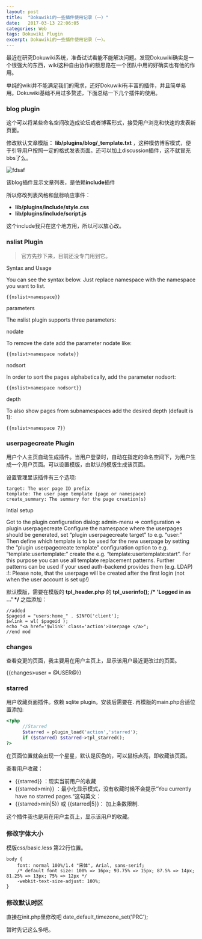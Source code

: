 ```yaml
---
layout: post
title:  "Dokuwiki的一些插件使用记录（一）"
date:   2017-03-13 22:06:05
categories: Web
tags: Dokuwiki Plugin
excerpt: Dokuwiki的一些插件使用记录（一）。
---
```


最近在研究Dokuwiki系统，准备试试看能不能解决问题。发现Dokuwiki确实是一个很强大的东西，wiki这种自由协作的额思路在一个团队中用的好确实也有他的作用。

单纯的wiki并不能满足我们的需求，还好Dokuwiki有丰富的插件，并且简单易用。Dokuwiki基础不用过多赘述，下面总结一下几个插件的使用。


### blog plugin

这个可以将某些命名空间改造成论坛或者博客形式，接受用户浏览和快速的发表新页面。

修改默认文章模版： **lib/plugins/blog/_template.txt** ，这种模仿博客模式，便于引导用户按照一定的格式发表页面。还可以加上discussion插件，这不就冒充bbs了么。

![fdsaf](/Volumes/MyDisk01/Pictures/截图/Snip20170313_3.png)

该blog插件显示文章列表，是依赖**include**插件

所以修改列表风格和鼠标响应事件：

  * **lib/plugins/include/style.css**
  * **lib/plugins/include/script.js**

这个include我只在这个地方用，所以可以放心改。

### nslist Plugin

>官方先抄下来，目前还没专门用到它。

Syntax and Usage

You can see the syntax below. Just replace namespace with the namespace you want to list.

```
{{nslist>namespace}}
```

parameters

The nslist plugin supports three parameters:

nodate

To remove the date add the parameter nodate like:

```
{{nslist>namespace nodate}}
```

nodsort

In order to sort the pages alphabetically, add the parameter nodsort:

```
{{nslist>namespace nodsort}}
```

depth

To also show pages from subnamespaces add the desired depth (default is 1):

```
{{nslist>namespace 7}}
```



### userpagecreate Plugin

用户个人主页自动生成插件。当用户登录时，自动在指定的命名空间下，为用户生成一个用户页面。可以设置模版，由默认的模版生成该页面。

设置管理里该插件有三个选项:

```
target: The user page ID prefix
template: The user page template (page or namespace)
create_summary: The summary for the page creation(s)
```

Intial setup

Got to the plugin configuration dialog: admin-menu ⇒ configuration ⇒ plugin userpagecreate
Configure the namespace where the userpages should be generated, set “plugin userpagecreate target” to e.g. “user:”
Then define which template is to be used for the new userpage by setting the “plugin userpagecreate template” configuration option to e.g. “template:usertemplate:”
create the e.g. “template:usertemplate:start”. For this purpose you can use all template replacement patterns.
Further patterns can be used if your used auth-backend provides them (e.g. LDAP)
:!: Please note, that the userpage will be created after the first login (not when the user account is set up!)

默认模版，需要在模版的 **tpl_header.php** 的  __tpl_userinfo(); /* 'Logged in as ...' */__ 之后添加：

```
//added
$pageid = "users:home_" . $INFO['client'];
$wlink = wl( $pageid );
echo "<a href='$wlink' class='action'>Userpage </a>";
//end mod
```

### changes

查看变更的页面，我主要用在用户主页上，显示该用户最近更改过的页面。

{{changes>user = @USER@}}

### starred

用户收藏页面插件。依赖 sqlite plugin。安装后需要在. 再模版的main.php合适位置添加:

```php
<?php
      //Starred
      $starred = plugin_load('action','starred');
      if ($starred) $starred->tpl_starred();
?>
```
在页面位置就会出现一个星星，默认是灰色的，可以鼠标点亮，即收藏该页面。

查看用户收藏：

  *  {{starred}} ：现实当前用户的收藏
  *  {{starred>min}} ：最小化显示模式，没有收藏时候不会提示“You currently have no starred pages.“这句英文： 
  *  {{starred>min|5}} 或 {{starred|5}}： 加上条数限制.

这个插件我也是用在用户主页上，显示该用户的收藏。

### 修改字体大小
模版css/basic.less  第22行位置。

```
body {
    font: normal 100%/1.4 "宋体", Arial, sans-serif;
    /* default font size: 100% => 16px; 93.75% => 15px; 87.5% => 14px; 81.25% => 13px; 75% => 12px */
    -webkit-text-size-adjust: 100%;
}
```

### 修改默认时区

直接在init.php里修改吧
date_default_timezone_set('PRC');


暂时先记这么多吧。





